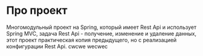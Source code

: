 # Про проект
Многомодульный проект на Spring, который имеет Rest Api и использует Spring MVC, задача Rest Api - получение, изменение и удаление данных, этот проект практическая копия предыдущего, но с реализацией конфигурации Rest Api.
cwcwe
wecwec
